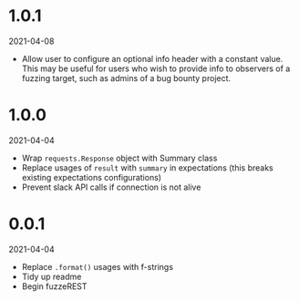# 1.0.1

2021-04-08

- Allow user to configure an optional info header with a constant value.
  This may be useful for users who wish to provide info to observers of
  a fuzzing target, such as admins of a bug bounty project.

# 1.0.0

2021-04-04

- Wrap `requests.Response` object with Summary class
- Replace usages of `result` with `summary` in expectations
  (this breaks existing expectations configurations)
- Prevent slack API calls if connection is not alive

# 0.0.1

2021-04-04

- Replace `.format()` usages with f-strings
- Tidy up readme
- Begin fuzzeREST
